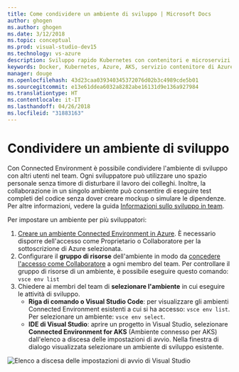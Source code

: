 ```yaml
---
title: Come condividere un ambiente di sviluppo | Microsoft Docs
author: ghogen
ms.author: ghogen
ms.date: 3/12/2018
ms.topic: conceptual
ms.prod: visual-studio-dev15
ms.technology: vs-azure
description: Sviluppo rapido Kubernetes con contenitori e microservizi in Azure
keywords: Docker, Kubernetes, Azure, AKS, servizio contenitore di Azure, contenitori
manager: douge
ms.openlocfilehash: 43d23caa039340345372076d02b3c4989cde5b01
ms.sourcegitcommit: e13e61ddea6032a8282abe16131d9e136a927984
ms.translationtype: HT
ms.contentlocale: it-IT
ms.lasthandoff: 04/26/2018
ms.locfileid: "31883163"
---
```

# <a name="share-a-development-environment"></a>Condividere un ambiente di sviluppo

Con Connected Environment è possibile condividere l'ambiente di sviluppo con altri utenti nel team. Ogni sviluppatore può utilizzare uno spazio personale senza timore di disturbare il lavoro dei colleghi. Inoltre, la collaborazione in un singolo ambiente può consentire di eseguire test completi del codice senza dover creare mockup o simulare le dipendenze. Per altre informazioni, vedere la guida [Informazioni sullo sviluppo in team](../get-started-nodejs-06.md).

Per impostare un ambiente per più sviluppatori:
1. [Creare un ambiente Connected Environment in Azure](../get-started.md). È necessario disporre dell'accesso come Proprietario o Collaboratore per la sottoscrizione di Azure selezionata.
1. Configurare il **gruppo di risorse** dell'ambiente in modo da [concedere l'accesso come Collaboratore](https://docs.microsoft.com/en-us/azure/active-directory/role-based-access-control-configure) a ogni membro del team. Per controllare il gruppo di risorse di un ambiente, è possibile eseguire questo comando: `vsce env list`
1. Chiedere ai membri del team di **selezionare l'ambiente** in cui eseguire le attività di sviluppo.
     * **Riga di comando o Visual Studio Code**: per visualizzare gli ambienti Connected Environment esistenti a cui si ha accesso: `vsce env list`. Per selezionare un ambiente: `vsce env select`.
     * **IDE di Visual Studio**: aprire un progetto in Visual Studio, selezionare **Connected Environment for AKS** (Ambiente connesso per AKS) dall'elenco a discesa delle impostazioni di avvio. Nella finestra di dialogo visualizzata selezionare un ambiente di sviluppo esistente.

![Elenco a discesa delle impostazioni di avvio di Visual Studio](../images/LaunchSettings.png)